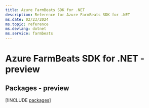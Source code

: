 ```yaml
---
title: Azure FarmBeats SDK for .NET
description: Reference for Azure FarmBeats SDK for .NET
ms.date: 02/23/2024
ms.topic: reference
ms.devlang: dotnet
ms.service: farmbeats
---
```

# Azure FarmBeats SDK for .NET - preview
## Packages - preview
[!INCLUDE [packages](farmbeats-index.md)]